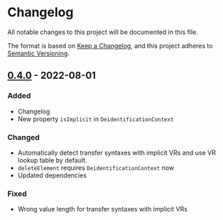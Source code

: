 # Changelog
All notable changes to this project will be documented in this file.

The format is based on [Keep a Changelog](https://keepachangelog.com/en/1.0.0/),
and this project adheres to [Semantic Versioning](https://semver.org/spec/v2.0.0.html).

## [0.4.0] - 2022-08-01
### Added 
- Changelog
- New property `isImplicit` in `DeidentificationContext`

### Changed
- Automatically detect transfer syntaxes with implicit VRs and use VR lookup table by default.
- `deleteElement` requires `DeidentificationContext` now
- Updated dependencies

### Fixed
- Wrong value length for transfer syntaxes with implicit VRs

[0.4.0]: https://github.com/UMEssen/dicom-deidentifier-ts
[Unreleased]: https://github.com/UMEssen/dicom-deidentifier-ts/tree/master